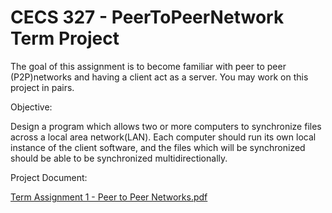 # CECS 327 - PeerToPeerNetwork Term Project 

The goal of this assignment is to become familiar with peer to peer (P2P)networks and having a client act as a server. You may work on this project in pairs.

Objective: 

Design a program which allows two or more computers to synchronize files across a local area network(LAN). 
Each computer should run its own local instance of the client software, and the files which will be synchronized should be able to be synchronized multidirectionally.

Project Document:

[Term Assignment 1 - Peer to Peer Networks.pdf](https://github.com/lifeofparth/PeerToPeerNetwork/files/6159411/Term.Assignment.1.-.Peer.to.Peer.Networks.pdf)
